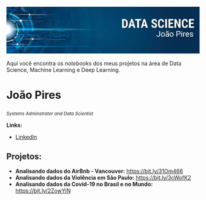 <p align="center">
  <img src="https://github.com/joao-pires/data_science/blob/master/banner.jpeg?raw=true">
</p>

Aqui você encontra os *notebooks* dos meus projetos na área de Data Science, Machine Learning e Deep Learning.

# João Pires

<sub>*Systems Adminstrator and Data Scientist*</sub>



**Links:**
* [LinkedIn](https://www.linkedin.com/in/joao-victor-pires/)

## Projetos:

* **Analisando dados do AirBnb - Vancouver:** https://bit.ly/31Om466
* **Analisando dados da Violência em São Paulo:** https://bit.ly/3cWofK2
* **Analisando dados da Covid-19 no Brasil e no Mundo:** https://bit.ly/2ZowYiN





